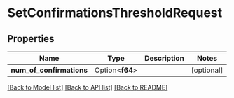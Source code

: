 # SetConfirmationsThresholdRequest

## Properties

Name | Type | Description | Notes
------------ | ------------- | ------------- | -------------
**num_of_confirmations** | Option<**f64**> |  | [optional]

[[Back to Model list]](../README.md#documentation-for-models) [[Back to API list]](../README.md#documentation-for-api-endpoints) [[Back to README]](../README.md)


